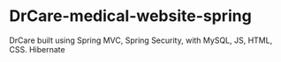 # DrCare-medical-website-spring
DrCare built using Spring MVC, Spring Security, with MySQL, JS, HTML, CSS. Hibernate
